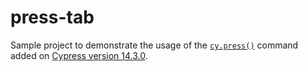 # press-tab

Sample project to demonstrate the usage of the [`cy.press()`](https://docs.cypress.io/api/commands/press) command added on [Cypress version 14.3.0](https://docs.cypress.io/app/references/changelog#14-3-0).
